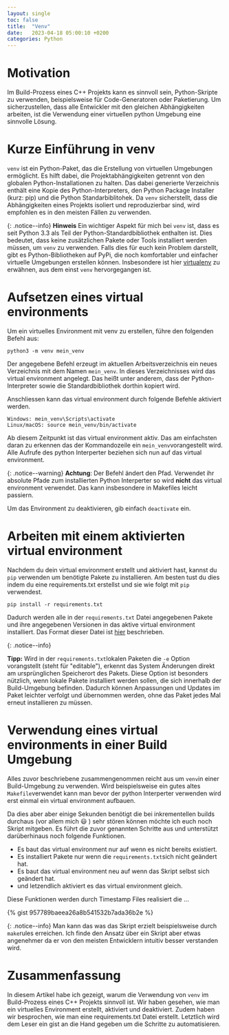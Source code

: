```yaml
---
layout: single
toc: false
title:  "Venv"
date:   2023-04-18 05:00:10 +0200
categories: Python
---
```


# Motivation
Im Build-Prozess eines C++ Projekts kann es sinnvoll 
sein, Python-Skripte zu verwenden, beispielsweise 
für Code-Generatoren oder Paketierung. Um sicherzustellen, 
dass alle Entwickler mit den gleichen Abhängigkeiten 
arbeiten, ist die Verwendung einer virtuellen 
python Umgebung eine sinnvolle Lösung.

# Kurze Einführung in venv
`venv` ist ein Python-Paket, das die Erstellung von virtuellen Umgebungen ermöglicht. 
Es hilft dabei, die Projektabhängigkeiten getrennt von den globalen 
Python-Installationen zu halten. Das dabei generierte 
Verzeichnis enthält eine Kopie des Python-Interpreters, 
den Python Package Installer (kurz: pip) und die Python Standarbiblitohek. 
Da `venv` sicherstellt, dass die Abhängigkeiten eines 
Projekts isoliert und reproduzierbar sind, wird empfohlen 
es in den meisten Fällen zu verwenden.


{: .notice--info} 
**Hinweis** Ein wichtiger Aspekt für mich bei `venv` 
ist, dass es seit Python 3.3 als Teil der 
Python-Standardbibliothek enthalten ist. Dies 
bedeutet, dass keine zusätzlichen Pakete oder Tools 
installiert werden müssen, um `venv` zu verwenden. Falls 
dies für euch kein Problem darstellt, gibt es 
Python-Bibliotheken auf PyPi, die noch komfortabler 
und einfacher virtuelle Umgebungen erstellen können. 
Insbesondere ist hier [virtualenv](https://virtualenv.pypa.io/) 
zu erwähnen, aus dem einst `venv` hervorgegangen ist.

# Aufsetzen eines virtual environments

Um ein virtuelles Environment mit venv zu erstellen, führe den folgenden Befehl aus:

~~~
python3 -m venv mein_venv
~~~

Der angegebene Befehl erzeugt im aktuellen Arbeitsverzeichnis ein neues Verzeichnis mit dem Namen `mein_venv`. In dieses Verzeichnisses wird das virtual environment angelegt. Das heißt unter anderem, dass der Python-Interpreter sowie die Standardbibliothek dorthin kopiert wird. 

Anschliessen kann das virtual environment durch folgende Befehle aktiviert werden.

~~~
Windows: mein_venv\Scripts\activate
Linux/macOS: source mein_venv/bin/activate
~~~

Ab diesem Zeitpunkt ist das virtual environment aktiv. Das am einfachsten daran zu erkennen das der Kommandozeile ein `mein_venv`vorangestellt wird. Alle Aufrufe des python Interperter beziehen sich nun auf das virtual environment. 

{: .notice--warning} 
**Achtung**: Der Befehl ändert den Pfad. Verwendet ihr absolute 
Pfade zum installierten Python Interperter so wird __nicht__ das 
virtual environment verwendet. Das kann insbesondere in Makefiles 
leicht passiern. 

Um das Environment zu deaktivieren, gib einfach `deactivate` ein.

# Arbeiten mit einem aktivierten virtual environment

Nachdem du dein virtual environment erstellt und aktiviert hast, kannst  du `pip` verwenden um benötigte Pakete zu installieren. Am besten tust du dies indem du eine requirements.txt erstellst  und sie wie folgt mit `pip` verwendest.

~~~
pip install -r requirements.txt
~~~

Dadurch werden alle in der `requirements.txt` Datei angegebenen Pakete und ihre angegebenen Versionen in das aktive virtual environment installiert. Das Format dieser Datei ist [hier](https://pip.pypa.io/en/stable/reference/requirements-file-format/) beschrieben.


{: .notice--info} 

**Tipp:** Wird in der `requirements.txt`lokalen Paketen die `-e` Option vorangstellt (steht für "editable"), erkennt das System Änderungen direkt am ursprünglichen Speicherort des Pakets. Diese Option ist besonders nützlich, wenn lokale Pakete installiert werden sollen, die sich innerhalb der Build-Umgebung befinden. Dadurch können Anpassungen und Updates im Paket leichter verfolgt und übernommen werden, ohne das Paket jedes Mal erneut installieren zu müssen.

# Verwendung eines virtual environments in einer Build Umgebung

Alles zuvor beschriebene zusammengenommen reicht aus um `venv`in einer Build-Umgebung 
zu verwenden. Wird beispielsweise ein gutes altes `Makefile`verwendet kann man 
bevor der python Interperter verwenden wird erst einmal ein virtual environment aufbauen. 

Da dies aber aber einige Sekunden benötigt die bei inkrementellen builds durchaus (vor allem mich :smiley: ) sehr stören können möchte ich euch noch Skript mitgeben. Es führt die zuvor genannten Schritte aus und unterstützt darüberhinaus noch folgende Funktionen.
- Es baut das virtual environment nur auf wenn es nicht bereits existiert.
- Es installiert Pakete nur wenn die `requirements.txt`sich nicht geändert hat.
- Es baut das virtual environment neu auf wenn das Skript selbst sich geändert hat.
- und letzendlich aktiviert es das virtual environment gleich.

Diese Funktionen werden durch Timestamp Files realisiert die …

{% gist 957789baeea26a8b541532b7ada36b2e %}

{: .notice--info} 
Man kann das was das Skript erzielt beispielsweise durch `make`rules erreichen. Ich finde den Ansatz
über ein Skript aber etwas angenehmer da er von den meisten Entwicklern intuitiv besser verstanden wird.


# Zusammenfassung
In diesem Artikel habe ich gezeigt, warum die 
Verwendung von `venv` im Build-Prozess eines 
C++ Projekts sinnvoll ist. 
Wir haben gesehen, wie man ein virtuelles 
Environment erstellt, aktiviert und deaktiviert. 
Zudem haben wir besprochen, wie man eine 
requirements.txt Datei erstellt. Letztlich wird dem Leser
ein gist an die Hand gegeben um die Schritte zu automatisieren.

